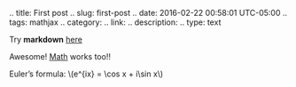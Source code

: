 .. title: First post
.. slug: first-post
.. date: 2016-02-22 00:58:01 UTC-05:00
.. tags: mathjax
.. category: 
.. link: 
.. description: 
.. type: text

Try __markdown__ [here](https://help.github.com/articles/basic-writing-and-formatting-syntax/)

Awesome! [Math](https://getnikola.com/handbook.html#math) works too!! 

Euler’s formula: \\(e^{ix} = \\cos x + i\\sin x\\)